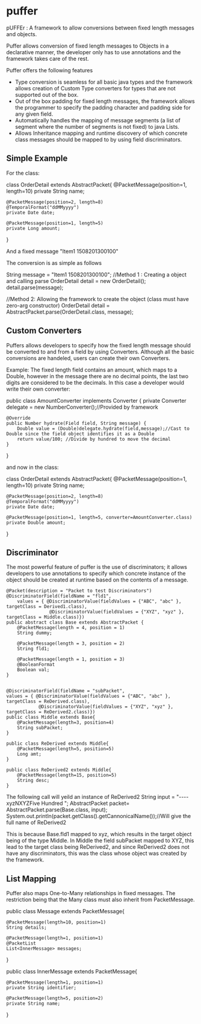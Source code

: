 puffer
======

pUFFEr : A framework to allow conversions between fixed length messages and objects.

Puffer allows conversion of fixed length messages to Objects in a declarative manner, the developer only has to use annotations and the framework takes care of the rest.

Puffer offers the following features
*	Type conversion is seamless for all basic java types and the framework allows creation of Custom Type converters for types that are not supported out of the box.
*	Out of the box padding for fixed length messages, the framework allows the programmer to specify the padding character and padding side for any given field.
*	Automatically handles the mapping of message segments (a list of segment where the number of segments is not fixed) to java Lists.
*	Allows Inheritance mapping and runtime discovery of which concrete class messages should be mapped to by using field discriminators.


Simple Example
----
For the class:

class OrderDetail extends AbstractPacket{
	@PacketMessage(position=1, length=10)
	private String name;
	
	@PacketMessage(position=2, length=8)
	@TemporalFormat("ddMMyyyy")
	private Date date;
	
	@PacketMessage(position=1, length=5)
	private Long amount;
}


And a fixed message "Item1     1508201300100"

The conversion is as simple as follows

String message = "Item1     1508201300100";
//Method 1 : Creating a object and calling parse
OrderDetail detail = new OrderDetail();
detail.parse(message);

//Method 2: Allowing the framework to create the object (class must have zero-arg constructor)
OrderDetail detail = AbstractPacket.parse(OrderDetail.class, message);

Custom Converters
----
Puffers allows developers to specify how the fixed length message should be converted to and from a field by using Converters.
Although all the basic conversions are handeled, users can create their own Converters.

Example: The fixed length field contains an amount, which maps to a Double, however in the message there are no decimal points, the last two digits are considered to be the decimals. In this case a developer would write their own converter:

public class AmountConverter implements Converter<Double> {
	private Converter<Number> delegate = new NumberConverter();//Provided by framework
	
	@Override
	public Number hydrate(Field field, String message) {
		Double value = (Double)delegate.hydrate(field,message);//Cast to Double since the field object identifies it as a Double
		return value/100; //Divide by hundred to move the decimal
	}

}

and now in the class:

class OrderDetail extends AbstractPacket{
	@PacketMessage(position=1, length=10)
	private String name;
	
	@PacketMessage(position=2, length=8)
	@TemporalFormat("ddMMyyyy")
	private Date date;
	
	@PacketMessage(position=1, length=5, converter=AmountConverter.class)
	private Double amount;
}

Discriminator
-----
The most powerful feature of puffer is the use of discriminators; it allows developers to use annotations to specify which concrete instance of the object should be created at runtime based on the contents of a message.

	@Packet(description = "Packet to test Discriminators")
	@DiscriminatorField(fieldName = "fld1", 
		values = { @DiscriminatorValue(fieldValues = {"ABC", "abc" }, targetClass = Derived1.class),
					@DiscriminatorValue(fieldValues = {"XYZ", "xyz" }, targetClass = Middle.class)})
	public abstract class Base extends AbstractPacket {
		@PacketMessage(length = 4, position = 1)
		String dummy;

		@PacketMessage(length = 3, position = 2)
		String fld1;

		@PacketMessage(length = 1, position = 3)
		@BooleanFormat
		Boolean val;
	}
	
	
	@DiscriminatorField(fieldName = "subPacket", 
	values = { @DiscriminatorValue(fieldValues = {"ABC", "abc" }, targetClass = ReDerived.class),
				@DiscriminatorValue(fieldValues = {"XYZ", "xyz" }, targetClass = ReDerived2.class)})
	public class Middle extends Base{
		@PacketMessage(length=3, position=4)
		String subPacket;
	}
	
	public class ReDerived extends Middle{
		@PacketMessage(length=5, position=5)
		Long amt;
	}
	
	public class ReDerived2 extends Middle{
		@PacketMessage(length=15, position=5)
		String desc;
	}
	
The following call will yeild an instance of ReDerived2
String input = "----xyzNXYZFive Hundred   ";
AbstractPacket packet= AbstractPacket.parse(Base.class, input);
System.out.println(packet.getClass().getCannonicalName());//Will give the full name of ReDerived2

This is because Base.fld1 mapped to xyz, which results in the target object being of the type Middle.
In Middle the field subPacket mapped to XYZ, this lead to the target class being ReDerived2, and since ReDerived2 does not have any discriminators, this was the class whose object was created by the framework.


List Mapping
--------
Puffer also maps One-to-Many relationships in fixed messages. The restriction being that the Many class must also inherit from PacketMessage.

public class Message extends PacketMessage{

	@PacketMessage(length=10, position=1)
	String details;
	
	@PacketMessage(length=1, position=1)
	@PacketList
	List<InnerMessage> messages;
}

public class InnerMessage extends PacketMessage{
	
	@PacketMessage(length=1, position=1)
	private String identifier;
	
	@PacketMessage(length=5, position=2)
	private String name;
}